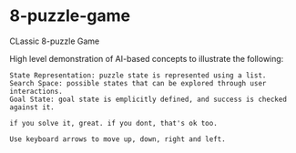 # 8-puzzle-game

CLassic 8-puzzle Game

High level demonstration of AI-based concepts to illustrate the following:

    State Representation: puzzle state is represented using a list.
    Search Space: possible states that can be explored through user interactions.
    Goal State: goal state is emplicitly defined, and success is checked against it.

    if you solve it, great. if you dont, that's ok too.

    Use keyboard arrows to move up, down, right and left.
